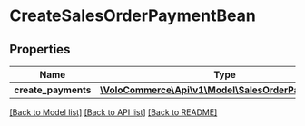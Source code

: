# CreateSalesOrderPaymentBean

## Properties
Name | Type | Description | Notes
------------ | ------------- | ------------- | -------------
**create_payments** | [**\VoloCommerce\Api\v1\Model\SalesOrderPaymentBean**](SalesOrderPaymentBean.md) |  | [optional] 

[[Back to Model list]](../README.md#documentation-for-models) [[Back to API list]](../README.md#documentation-for-api-endpoints) [[Back to README]](../README.md)


